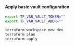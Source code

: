 #### Apply basic vault configuration

```bash
export TF_VAR_VAULT_TOKEN=""
export TF_VAR_VAULT_ADDR=""

terraform workspace new dev
terraform plan
terraform apply
```